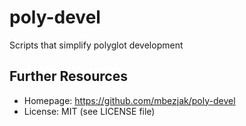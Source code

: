 # poly-devel

Scripts that simplify polyglot development

## Further Resources

 * Homepage:   https://github.com/mbezjak/poly-devel
 * License:    MIT (see LICENSE file)
